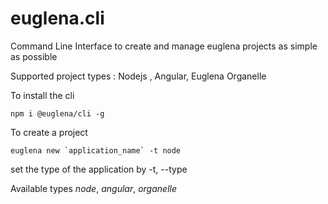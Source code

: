 # euglena.cli
Command Line Interface to create and manage euglena projects as simple as possible

Supported project types : Nodejs , Angular, Euglena Organelle

To install the cli

```
npm i @euglena/cli -g
```
To create a project 

```
euglena new `application_name` -t node
```

set the type of the application by -t, --type 

Available types *node*, *angular*, *organelle*
